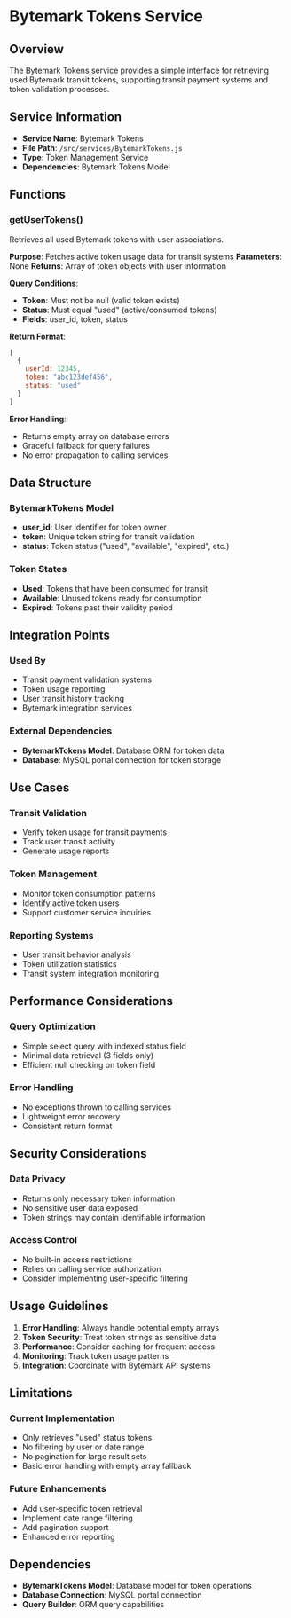 # Bytemark Tokens Service

## Overview

The Bytemark Tokens service provides a simple interface for retrieving used Bytemark transit tokens, supporting transit payment systems and token validation processes.

## Service Information

- **Service Name**: Bytemark Tokens
- **File Path**: `/src/services/BytemarkTokens.js`
- **Type**: Token Management Service
- **Dependencies**: Bytemark Tokens Model

## Functions

### getUserTokens()

Retrieves all used Bytemark tokens with user associations.

**Purpose**: Fetches active token usage data for transit systems
**Parameters**: None
**Returns**: Array of token objects with user information

**Query Conditions**:
- **Token**: Must not be null (valid token exists)
- **Status**: Must equal "used" (active/consumed tokens)
- **Fields**: user_id, token, status

**Return Format**:
```javascript
[
  {
    userId: 12345,
    token: "abc123def456",
    status: "used"
  }
]
```

**Error Handling**:
- Returns empty array on database errors
- Graceful fallback for query failures
- No error propagation to calling services

## Data Structure

### BytemarkTokens Model
- **user_id**: User identifier for token owner
- **token**: Unique token string for transit validation
- **status**: Token status ("used", "available", "expired", etc.)

### Token States
- **Used**: Tokens that have been consumed for transit
- **Available**: Unused tokens ready for consumption
- **Expired**: Tokens past their validity period

## Integration Points

### Used By
- Transit payment validation systems
- Token usage reporting
- User transit history tracking
- Bytemark integration services

### External Dependencies
- **BytemarkTokens Model**: Database ORM for token data
- **Database**: MySQL portal connection for token storage

## Use Cases

### Transit Validation
- Verify token usage for transit payments
- Track user transit activity
- Generate usage reports

### Token Management
- Monitor token consumption patterns
- Identify active token users
- Support customer service inquiries

### Reporting Systems
- User transit behavior analysis
- Token utilization statistics
- Transit system integration monitoring

## Performance Considerations

### Query Optimization
- Simple select query with indexed status field
- Minimal data retrieval (3 fields only)
- Efficient null checking on token field

### Error Handling
- No exceptions thrown to calling services
- Lightweight error recovery
- Consistent return format

## Security Considerations

### Data Privacy
- Returns only necessary token information
- No sensitive user data exposed
- Token strings may contain identifiable information

### Access Control
- No built-in access restrictions
- Relies on calling service authorization
- Consider implementing user-specific filtering

## Usage Guidelines

1. **Error Handling**: Always handle potential empty arrays
2. **Token Security**: Treat token strings as sensitive data
3. **Performance**: Consider caching for frequent access
4. **Monitoring**: Track token usage patterns
5. **Integration**: Coordinate with Bytemark API systems

## Limitations

### Current Implementation
- Only retrieves "used" status tokens
- No filtering by user or date range
- No pagination for large result sets
- Basic error handling with empty array fallback

### Future Enhancements
- Add user-specific token retrieval
- Implement date range filtering
- Add pagination support
- Enhanced error reporting

## Dependencies

- **BytemarkTokens Model**: Database model for token operations
- **Database Connection**: MySQL portal connection
- **Query Builder**: ORM query capabilities